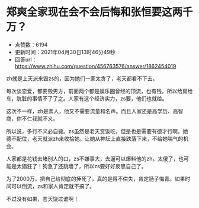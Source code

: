 # 郑爽全家现在会不会后悔和张恒要这两千万？
- 点赞数：6194
- 更新时间：2021年04月30日13时46分49秒
- 回答url：https://www.zhihu.com/question/456763576/answer/1862454019
<body>
 <p data-pid="fsYY3eKN">zh就是上天派来毁zs的，因为她们一家太贪了，老天都看不下去。</p>
 <p data-pid="OTUIbkpw">每次谈恋爱，都要毁男方，前面两个都是娱乐圈曾经的顶流，也有钱，所以给房给车，肮脏的事情不了了之。人家有这个经济实力，zs要，他们也就给。</p>
 <p data-pid="lmyEVcar">这次不一样，zh是素人，他又不需要流量和名声。而且人家还是高学历、高智商，你不仁我就不义。</p>
 <p data-pid="q84h1w-T">所以说，多行不义必自毙。zs虽然是老天赏饭吃，但是也是需要有德才行啊。她德不配位，老天就派zh来收拾她。让她从神坛上直接跌落下来，不给她喘气的机会。</p>
 <p data-pid="kUSZ1Hcx">人家都是花钱去堵别人的口，zs不嫌事大，去逼可以爆料他的zh。太傻了，也可能是太猖狂了！狗急了还跳墙了，所以zs要好好反思自己了。</p>
 <p data-pid="kXMkux61">为了2000万，把自己给彻底的捶死了，真的是得不偿失，肯定肠子悔青。如果时间可以倒流，zs和家人肯定就不搞了。</p>
 <p data-pid="fiFXhThP">不过没有如果，苍天饶过谁啊！</p>
</body>